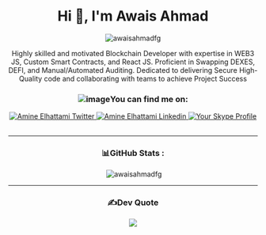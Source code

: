 <div align="center">
<h1 align="center">Hi 👋, I'm Awais Ahmad</h1>

<p align="center"> <img src="https://komarev.com/ghpvc/?username=awaisahmadfg&label=Profile%20views&color=0e75b6&style=flat" alt="awaisahmadfg" /> </p>


Highly skilled and motivated Blockchain Developer with expertise in WEB3 JS, Custom Smart Contracts, and React JS. Proficient in Swapping DEXES, DEFI, and Manual/Automated Auditing. Dedicated to delivering Secure High-Quality code and collaborating with teams to achieve Project Success
 
  ### ![image](https://github.com/awaisahmadfg/awaisahmadfg/assets/58293801/ef54ffda-e2ee-4777-bb8a-d8cd5cf69688)You can find me on:

<div align="center">
<a href="https://twitter.com/awaisahmadfg1">
    <img alt="Amine Elhattami Twitter" src="https://img.shields.io/badge/Twitter-1DA1F2?style=for-the-badge&logo=twitter&logoColor=white">
</a>
<a href="https://www.linkedin.com/in/%F0%9F%91%8B-awais-ahmad-a92689242/">
    <img alt="Amine Elhattami Linkedin" src="https://img.shields.io/badge/LinkedIn-0077B5?style=for-the-badge&logo=linkedin&logoColor=white">
</a>
<a href="https://join.skype.com/invite/WNOJVfGc9B97">
    <img alt="Your Skype Profile" src="https://img.shields.io/badge/Skype-FF0000?style=for-the-badge&logo=skype&logoColor=white">
</a>


</div>
  <br>
</div>


---

<div align="center">

### 📊GitHub Stats :
<div align="center">
<p>&nbsp;<img align="center" src="https://github-readme-stats.vercel.app/api?username=awaisahmadfg&show_icons=true&locale=en" alt="awaisahmadfg" /></p>
</div>
</div>

---
<div align="center">

### ✍️Dev Quote
![](https://quotes-github-readme.vercel.app/api?type=horizontal&theme=white)
</div>
</div>
